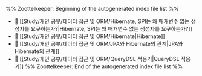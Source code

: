 %% Zoottelkeeper: Beginning of the autogenerated index file list  %%
- 📄 [[Study/개인 공부/데이터 접근 및 ORM/Hibernate, SPI는 왜 매개변수 없는 생성자를 요구하는가?|Hibernate, SPI는 왜 매개변수 없는 생성자를 요구하는가?]]
- 📄 [[Study/개인 공부/데이터 접근 및 ORM/Hibernate|Hibernate]]
- 📄 [[Study/개인 공부/데이터 접근 및 ORM/JPA와 Hibernate의 관계|JPA와 Hibernate의 관계]]
- 📄 [[Study/개인 공부/데이터 접근 및 ORM/QueryDSL 적용기|QueryDSL 적용기]]
%% Zoottelkeeper: End of the autogenerated index file list  %%
